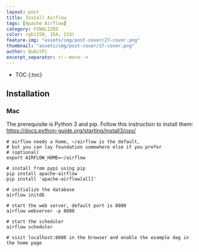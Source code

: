 ```yaml
---
layout: post
title: Install Airflow
tags: [Apache Airflow]
category: FINALIZED
color: rgb(250, 154, 133)
feature-img: "assets/img/post-cover/27-cover.png"
thumbnail: "assets/img/post-cover/27-cover.png"
author: QubitPi
excerpt_separator: <!--more-->
---
```


<!--more-->

* TOC
{:toc}

## Installation

### Mac

The prerequisite is Python 3 and pip. Follow this instruction to install them:
https://docs.python-guide.org/starting/install3/osx/

    # airflow needs a home, ~/airflow is the default,
    # but you can lay foundation somewhere else if you prefer
    # (optional)
    export AIRFLOW_HOME=~/airflow
    
    # install from pypi using pip
    pip install apache-airflow
    pip install 'apache-airflow[all]'
    
    # initialize the database
    airflow initdb
    
    # start the web server, default port is 8080
    airflow webserver -p 8080
    
    # start the scheduler
    airflow scheduler
    
    # visit localhost:8080 in the browser and enable the example dag in the home page
